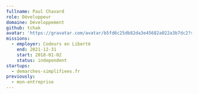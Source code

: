 ```yaml
---
fullname: Paul Chavard
role: Développeur
domaine: Développement
github: tchak
avatar: 'https://gravatar.com/avatar/b5fd6c25db82da3e45682a022a3b7dc2?s=512'
missions:
  - employer: Codeurs en Liberté
    end: 2021-12-31
    start: 2018-01-02
    status: independent
startups:
  - demarches-simplifiees.fr
previously:
  - mon-entreprise
---
```


